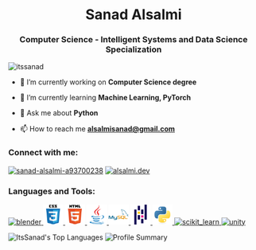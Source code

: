 <!--
![MasterHead](https://wallpapercave.com/wp/wp4932312.jpg)
-->
<h1 align="center">Sanad Alsalmi</h1>
<h3 align="center">Computer Science - Intelligent Systems and Data Science Specialization</h3>

<p align="left"> <img src="https://komarev.com/ghpvc/?username=itssanad&label=Profile%20views&color=0e75b6&style=flat" alt="itssanad" /> </p>

- 🔭 I’m currently working on **Computer Science degree**

- 🌱 I’m currently learning **Machine Learning, PyTorch**

- 💬 Ask me about **Python**

- 📫 How to reach me **alsalmisanad@gmail.com**

<h3 align="left">Connect with me:</h3>
<p align="left">
<a href="https://linkedin.com/in/sanad-alsalmi" target="blank"><img align="center" src="https://raw.githubusercontent.com/rahuldkjain/github-profile-readme-generator/master/src/images/icons/Social/linked-in-alt.svg" alt="sanad-alsalmi-a93700238" height="30" width="40" /></a>
<a href="https://instagram.com/alsalmi.dev" target="blank"><img align="center" src="https://raw.githubusercontent.com/rahuldkjain/github-profile-readme-generator/master/src/images/icons/Social/instagram.svg" alt="alsalmi.dev" height="30" width="40" /></a>
</p>

<h3 align="left">Languages and Tools:</h3>
<p align="left"> <a href="https://www.blender.org/" target="_blank" rel="noreferrer"> <img src="https://download.blender.org/branding/community/blender_community_badge_white.svg" alt="blender" width="40" height="40"/> </a> <a href="https://www.w3schools.com/css/" target="_blank" rel="noreferrer"> <img src="https://raw.githubusercontent.com/devicons/devicon/master/icons/css3/css3-original-wordmark.svg" alt="css3" width="40" height="40"/> </a> <a href="https://www.w3.org/html/" target="_blank" rel="noreferrer"> <img src="https://raw.githubusercontent.com/devicons/devicon/master/icons/html5/html5-original-wordmark.svg" alt="html5" width="40" height="40"/> </a> <a href="https://www.java.com" target="_blank" rel="noreferrer"> <img src="https://raw.githubusercontent.com/devicons/devicon/master/icons/java/java-original.svg" alt="java" width="40" height="40"/> </a> <a href="https://www.mysql.com/" target="_blank" rel="noreferrer"> <img src="https://raw.githubusercontent.com/devicons/devicon/master/icons/mysql/mysql-original-wordmark.svg" alt="mysql" width="40" height="40"/> </a> <a href="https://pandas.pydata.org/" target="_blank" rel="noreferrer"> <img src="https://raw.githubusercontent.com/devicons/devicon/2ae2a900d2f041da66e950e4d48052658d850630/icons/pandas/pandas-original.svg" alt="pandas" width="40" height="40"/> </a> <a href="https://www.python.org" target="_blank" rel="noreferrer"> <img src="https://raw.githubusercontent.com/devicons/devicon/master/icons/python/python-original.svg" alt="python" width="40" height="40"/> </a> <a href="https://scikit-learn.org/" target="_blank" rel="noreferrer"> <img src="https://upload.wikimedia.org/wikipedia/commons/0/05/Scikit_learn_logo_small.svg" alt="scikit_learn" width="40" height="40"/> </a> <a href="https://unity.com/" target="_blank" rel="noreferrer"> <img src="https://www.vectorlogo.zone/logos/unity3d/unity3d-icon.svg" alt="unity" width="40" height="40"/> </a> </p>

![ItsSanad's Top Languages](https://github-readme-stats.vercel.app/api/top-langs/?username=ItsSanad&theme=tokyonight&show_icons=true&hide_border=true&layout=compact)
![Profile Summary](https://github-profile-summary-cards.vercel.app/api/cards/profile-details?username=itssanad&theme=github_dark)
